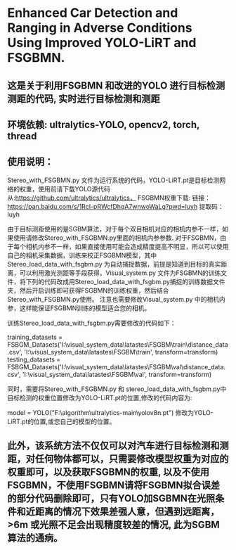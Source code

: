 # Enhanced Car Detection and Ranging in Adverse Conditions Using Improved YOLO-LiRT and FSGBMN.
## 这是关于利用FSGBMN 和改进的YOLO 进行目标检测测距的代码, 实时进行目标检测和测距
## 环境依赖: ultralytics-YOLO, opencv2, torch, thread
## 使用说明：


Stereo_with_FSGBMN.py 文件为运行系统的代码，YOLO-LiRT.pt是目标检测网络的权重，使用前请下载YOLO源代码从:https://github.com/ultralytics/ultralytics， FSGBMN权重下载:
链接：https://pan.baidu.com/s/1RcI-pRWcfDhqA7wnwoWaLg?pwd=luyh 
提取码：luyh 


由于目标测距使用的是SGBM算法，对于每个双目相机对应的相机内参不一样，如果使用请修改Stereo_with_FSGBMN.py里面的相机内参参数. 对于FSGBMN，由于每个相机内参不一样，如果直接使用可能会造成精度提高不明显，所以可以使用自己的相机采集数据，训练来校正FSGBMN模型，其中Stereo_load_data_with_fsgbm.py 为自动捕捉数据，前提是知道到目标的真实距离，可以利用激光测距等手段获得。Visual_system.py 文件为FSGBMN的训练文件，将下列的代码改成用Stereo_load_data_with_fsgbm.py捕捉的训练数据文件夹，然后开启训练即可获得FSGBMN的训练权重，然后结合Stereo_with_FSGBMN.py使用。 注意也需要修改Visual_system.py 中的相机内参，这样能保证FSGBMN训练的模型适合您的相机。

训练Stereo_load_data_with_fsgbm.py需要修改的代码如下：


training_datasets = FSBGM_Datasets('I:\\visual_system_data\\latastes\\FSGBM\\train\\distance_data.csv',
                                       'I:\\visual_system_data\\latastes\\FSGBM\\train', transform=transform)
    testing_datasets = FSBGM_Datasets('I:\\visual_system_data\\latastes\\FSGBM\\val\\distance_data.csv',
                                      'I:\\visual_system_data\\latastes\\FSGBM\\val', transform=transform)

同时，需要将Stereo_with_FSGBMN.py 和 stereo_load_data_with_fsgbm.py中目标检测的权重位置修改为YOLO-LiRT.pt的位置,修改的代码内容为:

model = YOLO("F:\\algorithm\\ultralytics-main\\yolov8n.pt") 修改为YOLO-LiRT.pt的位置,或您自己的模型的位置。

## 此外，该系统方法不仅仅可以对汽车进行目标检测和测距，对任何物体都可以，只需要修改模型权重为对应的权重即可，以及获取FSGBMN的权重, 以及不使用FSGBMN，不使用FSGBMN请将FSGBMN拟合误差的部分代码删除即可，只有YOLO加SGBMN在光照条件和近距离的情况下效果差强人意，但遇到远距离，>6m 或光照不足会出现精度较差的情况, 此为SGBM算法的通病。


